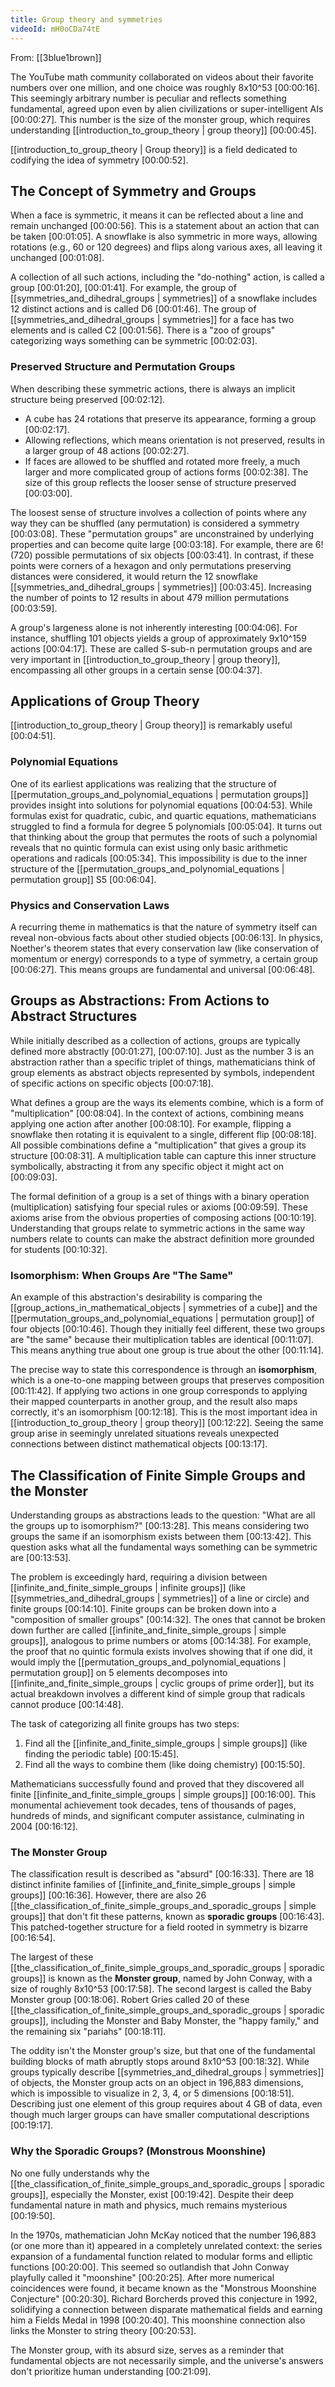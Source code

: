 ```yaml
---
title: Group theory and symmetries
videoId: mH0oCDa74tE
---
```


From: [[3blue1brown]] <br/> 

The YouTube math community collaborated on videos about their favorite numbers over one million, and one choice was roughly 8x10^53 <a class="yt-timestamp" data-t="00:00:16">[00:00:16]</a>. This seemingly arbitrary number is peculiar and reflects something fundamental, agreed upon even by alien civilizations or super-intelligent AIs <a class="yt-timestamp" data-t="00:00:27">[00:00:27]</a>. This number is the size of the monster group, which requires understanding [[introduction_to_group_theory | group theory]] <a class="yt-timestamp" data-t="00:00:45">[00:00:45]</a>.

[[introduction_to_group_theory | Group theory]] is a field dedicated to codifying the idea of symmetry <a class="yt-timestamp" data-t="00:00:52">[00:00:52]</a>.

## The Concept of Symmetry and Groups

When a face is symmetric, it means it can be reflected about a line and remain unchanged <a class="yt-timestamp" data-t="00:00:56">[00:00:56]</a>. This is a statement about an action that can be taken <a class="yt-timestamp" data-t="00:01:05">[00:01:05]</a>. A snowflake is also symmetric in more ways, allowing rotations (e.g., 60 or 120 degrees) and flips along various axes, all leaving it unchanged <a class="yt-timestamp" data-t="00:01:08">[00:01:08]</a>.

A collection of all such actions, including the "do-nothing" action, is called a group <a class="yt-timestamp" data-t="00:01:20">[00:01:20]</a>, <a class="yt-timestamp" data-t="00:01:41">[00:01:41]</a>. For example, the group of [[symmetries_and_dihedral_groups | symmetries]] of a snowflake includes 12 distinct actions and is called D6 <a class="yt-timestamp" data-t="00:01:46">[00:01:46]</a>. The group of [[symmetries_and_dihedral_groups | symmetries]] for a face has two elements and is called C2 <a class="yt-timestamp" data-t="00:01:56">[00:01:56]</a>. There is a "zoo of groups" categorizing ways something can be symmetric <a class="yt-timestamp" data-t="00:02:03">[00:02:03]</a>.

### Preserved Structure and Permutation Groups

When describing these symmetric actions, there is always an implicit structure being preserved <a class="yt-timestamp" data-t="00:02:12">[00:02:12]</a>.
*   A cube has 24 rotations that preserve its appearance, forming a group <a class="yt-timestamp" data-t="00:02:17">[00:02:17]</a>.
*   Allowing reflections, which means orientation is not preserved, results in a larger group of 48 actions <a class="yt-timestamp" data-t="00:02:27">[00:02:27]</a>.
*   If faces are allowed to be shuffled and rotated more freely, a much larger and more complicated group of actions forms <a class="yt-timestamp" data-t="00:02:38">[00:02:38]</a>. The size of this group reflects the looser sense of structure preserved <a class="yt-timestamp" data-t="00:03:00">[00:03:00]</a>.

The loosest sense of structure involves a collection of points where any way they can be shuffled (any permutation) is considered a symmetry <a class="yt-timestamp" data-t="00:03:08">[00:03:08]</a>. These "permutation groups" are unconstrained by underlying properties and can become quite large <a class="yt-timestamp" data-t="00:03:18">[00:03:18]</a>. For example, there are 6! (720) possible permutations of six objects <a class="yt-timestamp" data-t="00:03:41">[00:03:41]</a>. In contrast, if these points were corners of a hexagon and only permutations preserving distances were considered, it would return the 12 snowflake [[symmetries_and_dihedral_groups | symmetries]] <a class="yt-timestamp" data-t="00:03:45">[00:03:45]</a>. Increasing the number of points to 12 results in about 479 million permutations <a class="yt-timestamp" data-t="00:03:59">[00:03:59]</a>.

A group's largeness alone is not inherently interesting <a class="yt-timestamp" data-t="00:04:06">[00:04:06]</a>. For instance, shuffling 101 objects yields a group of approximately 9x10^159 actions <a class="yt-timestamp" data-t="00:04:17">[00:04:17]</a>. These are called S-sub-n permutation groups and are very important in [[introduction_to_group_theory | group theory]], encompassing all other groups in a certain sense <a class="yt-timestamp" data-t="00:04:37">[00:04:37]</a>.

## Applications of Group Theory

[[introduction_to_group_theory | Group theory]] is remarkably useful <a class="yt-timestamp" data-t="00:04:51">[00:04:51]</a>.

### Polynomial Equations
One of its earliest applications was realizing that the structure of [[permutation_groups_and_polynomial_equations | permutation groups]] provides insight into solutions for polynomial equations <a class="yt-timestamp" data-t="00:04:53">[00:04:53]</a>. While formulas exist for quadratic, cubic, and quartic equations, mathematicians struggled to find a formula for degree 5 polynomials <a class="yt-timestamp" data-t="00:05:04">[00:05:04]</a>. It turns out that thinking about the group that permutes the roots of such a polynomial reveals that no quintic formula can exist using only basic arithmetic operations and radicals <a class="yt-timestamp" data-t="00:05:34">[00:05:34]</a>. This impossibility is due to the inner structure of the [[permutation_groups_and_polynomial_equations | permutation group]] S5 <a class="yt-timestamp" data-t="00:06:04">[00:06:04]</a>.

### Physics and Conservation Laws
A recurring theme in mathematics is that the nature of symmetry itself can reveal non-obvious facts about other studied objects <a class="yt-timestamp" data-t="00:06:13">[00:06:13]</a>. In physics, Noether's theorem states that every conservation law (like conservation of momentum or energy) corresponds to a type of symmetry, a certain group <a class="yt-timestamp" data-t="00:06:27">[00:06:27]</a>. This means groups are fundamental and universal <a class="yt-timestamp" data-t="00:06:48">[00:06:48]</a>.

## Groups as Abstractions: From Actions to Abstract Structures

While initially described as a collection of actions, groups are typically defined more abstractly <a class="yt-timestamp" data-t="00:01:27">[00:01:27]</a>, <a class="yt-timestamp" data-t="00:07:10">[00:07:10]</a>. Just as the number 3 is an abstraction rather than a specific triplet of things, mathematicians think of group elements as abstract objects represented by symbols, independent of specific actions on specific objects <a class="yt-timestamp" data-t="00:07:18">[00:07:18]</a>.

What defines a group are the ways its elements combine, which is a form of "multiplication" <a class="yt-timestamp" data-t="00:08:04">[00:08:04]</a>. In the context of actions, combining means applying one action after another <a class="yt-timestamp" data-t="00:08:10">[00:08:10]</a>. For example, flipping a snowflake then rotating it is equivalent to a single, different flip <a class="yt-timestamp" data-t="00:08:18">[00:08:18]</a>. All possible combinations define a "multiplication" that gives a group its structure <a class="yt-timestamp" data-t="00:08:31">[00:08:31]</a>. A multiplication table can capture this inner structure symbolically, abstracting it from any specific object it might act on <a class="yt-timestamp" data-t="00:09:03">[00:09:03]</a>.

The formal definition of a group is a set of things with a binary operation (multiplication) satisfying four special rules or axioms <a class="yt-timestamp" data-t="00:09:59">[00:09:59]</a>. These axioms arise from the obvious properties of composing actions <a class="yt-timestamp" data-t="00:10:19">[00:10:19]</a>. Understanding that groups relate to symmetric actions in the same way numbers relate to counts can make the abstract definition more grounded for students <a class="yt-timestamp" data-t="00:10:32">[00:10:32]</a>.

### Isomorphism: When Groups Are "The Same"

An example of this abstraction's desirability is comparing the [[group_actions_in_mathematical_objects | symmetries of a cube]] and the [[permutation_groups_and_polynomial_equations | permutation group]] of four objects <a class="yt-timestamp" data-t="00:10:46">[00:10:46]</a>. Though they initially feel different, these two groups are "the same" because their multiplication tables are identical <a class="yt-timestamp" data-t="00:11:07">[00:11:07]</a>. This means anything true about one group is true about the other <a class="yt-timestamp" data-t="00:11:14">[00:11:14]</a>.

The precise way to state this correspondence is through an **isomorphism**, which is a one-to-one mapping between groups that preserves composition <a class="yt-timestamp" data-t="00:11:42">[00:11:42]</a>. If applying two actions in one group corresponds to applying their mapped counterparts in another group, and the result also maps correctly, it's an isomorphism <a class="yt-timestamp" data-t="00:12:18">[00:12:18]</a>. This is the most important idea in [[introduction_to_group_theory | group theory]] <a class="yt-timestamp" data-t="00:12:22">[00:12:22]</a>. Seeing the same group arise in seemingly unrelated situations reveals unexpected connections between distinct mathematical objects <a class="yt-timestamp" data-t="00:13:17">[00:13:17]</a>.

## The Classification of Finite Simple Groups and the Monster

Understanding groups as abstractions leads to the question: "What are all the groups up to isomorphism?" <a class="yt-timestamp" data-t="00:13:28">[00:13:28]</a>. This means considering two groups the same if an isomorphism exists between them <a class="yt-timestamp" data-t="00:13:42">[00:13:42]</a>. This question asks what all the fundamental ways something can be symmetric are <a class="yt-timestamp" data-t="00:13:53">[00:13:53]</a>.

The problem is exceedingly hard, requiring a division between [[infinite_and_finite_simple_groups | infinite groups]] (like [[symmetries_and_dihedral_groups | symmetries]] of a line or circle) and finite groups <a class="yt-timestamp" data-t="00:14:10">[00:14:10]</a>. Finite groups can be broken down into a "composition of smaller groups" <a class="yt-timestamp" data-t="00:14:32">[00:14:32]</a>. The ones that cannot be broken down further are called [[infinite_and_finite_simple_groups | simple groups]], analogous to prime numbers or atoms <a class="yt-timestamp" data-t="00:14:38">[00:14:38]</a>. For example, the proof that no quintic formula exists involves showing that if one did, it would imply the [[permutation_groups_and_polynomial_equations | permutation group]] on 5 elements decomposes into [[infinite_and_finite_simple_groups | cyclic groups of prime order]], but its actual breakdown involves a different kind of simple group that radicals cannot produce <a class="yt-timestamp" data-t="00:14:48">[00:14:48]</a>.

The task of categorizing all finite groups has two steps:
1.  Find all the [[infinite_and_finite_simple_groups | simple groups]] (like finding the periodic table) <a class="yt-timestamp" data-t="00:15:45">[00:15:45]</a>.
2.  Find all the ways to combine them (like doing chemistry) <a class="yt-timestamp" data-t="00:15:50">[00:15:50]</a>.

Mathematicians successfully found and proved that they discovered all finite [[infinite_and_finite_simple_groups | simple groups]] <a class="yt-timestamp" data-t="00:16:00">[00:16:00]</a>. This monumental achievement took decades, tens of thousands of pages, hundreds of minds, and significant computer assistance, culminating in 2004 <a class="yt-timestamp" data-t="00:16:12">[00:16:12]</a>.

### The Monster Group

The classification result is described as "absurd" <a class="yt-timestamp" data-t="00:16:33">[00:16:33]</a>. There are 18 distinct infinite families of [[infinite_and_finite_simple_groups | simple groups]] <a class="yt-timestamp" data-t="00:16:36">[00:16:36]</a>. However, there are also 26 [[the_classification_of_finite_simple_groups_and_sporadic_groups | simple groups]] that don't fit these patterns, known as **sporadic groups** <a class="yt-timestamp" data-t="00:16:43">[00:16:43]</a>. This patched-together structure for a field rooted in symmetry is bizarre <a class="yt-timestamp" data-t="00:16:54">[00:16:54]</a>.

The largest of these [[the_classification_of_finite_simple_groups_and_sporadic_groups | sporadic groups]] is known as the **Monster group**, named by John Conway, with a size of roughly 8x10^53 <a class="yt-timestamp" data-t="00:17:58">[00:17:58]</a>. The second largest is called the Baby Monster group <a class="yt-timestamp" data-t="00:18:06">[00:18:06]</a>. Robert Gries called 20 of these [[the_classification_of_finite_simple_groups_and_sporadic_groups | sporadic groups]], including the Monster and Baby Monster, the "happy family," and the remaining six "pariahs" <a class="yt-timestamp" data-t="00:18:11">[00:18:11]</a>.

The oddity isn't the Monster group's size, but that one of the fundamental building blocks of math abruptly stops around 8x10^53 <a class="yt-timestamp" data-t="00:18:32">[00:18:32]</a>. While groups typically describe [[symmetries_and_dihedral_groups | symmetries]] of objects, the Monster group acts on an object in 196,883 dimensions, which is impossible to visualize in 2, 3, 4, or 5 dimensions <a class="yt-timestamp" data-t="00:18:51">[00:18:51]</a>. Describing just one element of this group requires about 4 GB of data, even though much larger groups can have smaller computational descriptions <a class="yt-timestamp" data-t="00:19:17">[00:19:17]</a>.

### Why the Sporadic Groups? (Monstrous Moonshine)

No one fully understands why the [[the_classification_of_finite_simple_groups_and_sporadic_groups | sporadic groups]], especially the Monster, exist <a class="yt-timestamp" data-t="00:19:42">[00:19:42]</a>. Despite their deep fundamental nature in math and physics, much remains mysterious <a class="yt-timestamp" data-t="00:19:50">[00:19:50]</a>.

In the 1970s, mathematician John McKay noticed that the number 196,883 (or one more than it) appeared in a completely unrelated context: the series expansion of a fundamental function related to modular forms and elliptic functions <a class="yt-timestamp" data-t="00:20:00">[00:20:00]</a>. This seemed so outlandish that John Conway playfully called it "moonshine" <a class="yt-timestamp" data-t="00:20:25">[00:20:25]</a>. After more numerical coincidences were found, it became known as the "Monstrous Moonshine Conjecture" <a class="yt-timestamp" data-t="00:20:30">[00:20:30]</a>. Richard Borcherds proved this conjecture in 1992, solidifying a connection between disparate mathematical fields and earning him a Fields Medal in 1998 <a class="yt-timestamp" data-t="00:20:40">[00:20:40]</a>. This moonshine connection also links the Monster to string theory <a class="yt-timestamp" data-t="00:20:53">[00:20:53]</a>.

The Monster group, with its absurd size, serves as a reminder that fundamental objects are not necessarily simple, and the universe's answers don't prioritize human understanding <a class="yt-timestamp" data-t="00:21:09">[00:21:09]</a>.